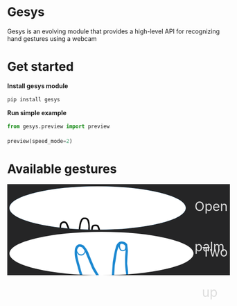 # Gesys
Gesys is an evolving module that provides a high-level API for recognizing hand gestures using a webcam

# Get started
**Install gesys module**
```python
pip install gesys
```
**Run simple example**
```python
from gesys.preview import preview

preview(speed_mode=2)
```

# Available gestures
<foreignObject>
    <div style='width: 100%; height: 200px; background-color: #252526; display: flex; flex-direction: column; padding:5px; gap: 5px'>
        <div style='display:flex; height:100px; gap: 20px'>
            <div style='background-color:#007acc; height: 100%; border-radius: 50%; overflow:hidden'>
                <img src="./content/stop_svg.svg">
            </div>
            <div style='color: #dddddd; font-size: 30px; height:92.5px; line-height:92.5px'>Open palm</div>
        </div>
        <div style='display:flex; height:100px; gap: 20px'>
            <div style='background-color:#1e1e1e; height: 100px; border-radius: 50%; overflow:hidden'>
                <img src="./content/two_up_svg.svg">
            </div>
            <div style='color: #dddddd; font-size: 30px; height:92.5px; line-height:92.5px'>Two up</div>
        </div>
    </div>
</foreignObject>

